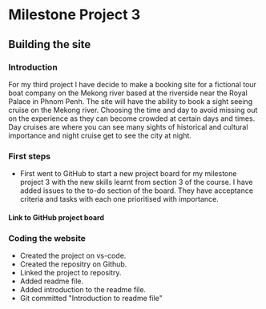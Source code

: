 # **Milestone Project 3** 

## Building the site

### Introduction

For my third project I have decide to make a booking site for a fictional tour boat company on the Mekong river based at the riverside near the Royal Palace in Phnom Penh. The site will have the ability to book a sight seeing cruise on the Mekong river. Choosing the time and day to avoid missing out on the experience as they can become crowded at certain days and times. Day cruises are where you can see many sights of historical and cultural importance and night cruise get to see the city at night.





### First steps

- First went to GitHub to start a new project board for my milestone project 3 with the new skills learnt from section 3 of the course. I have added  issues to the to-do section of the board. They have acceptance criteria and tasks with each one prioritised with importance.

#### Link to GitHub project board

### Coding the website

- Created the project on vs-code.
- Created the repositry on Github.
- Linked the project to repositry.
- Added readme file.
- Added introduction to the readme file. 
- Git committed "Introduction to readme file"